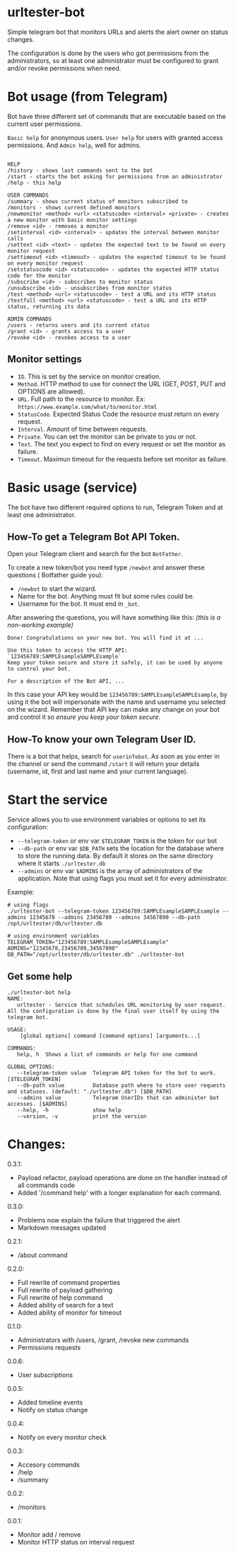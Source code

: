 # urltester-bot

Simple telegram bot that monitors URLs and alerts the alert owner on status changes.

The configuration is done by the users who got permissions from the administrators, so at least one administrator must be configured to grant and/or revoke permissions when need.

# Bot usage (from Telegram)

Bot have three different set of commands that are executable based on the current user permissions.

`Basic help` for anonymous users. `User help` for users with granted access permissions. And `Admin help`, well for admins.

```

HELP
/history - shows last commands sent to the bot
/start - starts the bot asking for permissions from an administrator
/help - this help

USER COMMANDS
/summary - shows current status of monitors subscribed to
/monitors - shows current defined monitors
/newmonitor <method> <url> <statuscode> <interval> <private> - creates a new monitor with basic monitor settings
/remove <id> - removes a monitor
/setinterval <id> <interval> - updates the interval between monitor calls
/settext <id> <text> - updates the expected text to be found on every monitor request
/settimeout <id> <timeout> - updates the expected timeout to be found on every monitor request
/setstatuscode <id> <statuscode> - updates the expected HTTP status code for the monitor
/subscribe <id> - subscribes to monitor status
/unsubscribe <id> - unsubscribes from monitor status
/test <method> <url> <statuscode> - test a URL and its HTTP status
/testfull <method> <url> <statuscode> - test a URL and its HTTP status, returning its data

ADMIN COMMANDS
/users - returns users and its current status
/grant <id> - grants access to a user
/revoke <id> - revokes access to a user

```

## Monitor settings

- `ID`. This is set by the service on monitor creation.
- `Method`. HTTP method to use for connect the URL (GET, POST, PUT and OPTIONS are allowed).
- `URL`. Full path to the resource to monitor. Ex: `https://www.example.com/what/to/monitor.html`
- `StatusCode`. Expected Status Code the resource must return on every request.
- `Interval`. Amount of time between requests.
- `Private`. You can set the monitor can be private to you or not.
- `Text`. The text you expect to find on every request or set the monitor as failure.
- `Timeout`. Maximun timeout for the requests before set monitor as failure.


# Basic usage (service)

The bot have two different required options to run, Telegram Token and at least one administrator.

## How-To get a Telegram Bot API Token.

Open your Telegram client and search for the bot `BotFather`.

To create a new token/bot you need type `/newbot` and answer these questions ( Botfather guide you):

- `/newbot` to start the wizard.
- Name for the bot. Anything must fit but some rules could be.
- Username for the bot. It must end in `_bot`.

After answering the questions, you will have something like this: _(this is a non-working example)_
```
Done! Congratulations on your new bot. You will find it at ...

Use this token to access the HTTP API:
`123456789:SAMPLEsampleSAMPLEsample`
Keep your token secure and store it safely, it can be used by anyone to control your bot.

For a description of the Bot API, ...
````

In this case your API key would be `123456789:SAMPLEsampleSAMPLEsample`, by using it the bot will impersonate with the name and username you selected on the wizard.
Remember that API key can make any change on your bot and control it so *ensure you keep your token secure*.

## How-To know your own Telegram User ID.

There is a bot that helps, search for `userinfobot`. As soon as you enter in the channel or send the command `/start` it will return your details (username, id, first and last name and your current language).


# Start the service

Service allows you to use environment variables or options to set its configuration:

- `--telegram-token` or env var `$TELEGRAM_TOKEN` is the token for our bot
- `--db-path` or env var `$DB_PATH` sets the location for the database where to store the running data. By default it stores on the same directory where it starts `./urltester.db`
- `--admins` or env var `$ADMINS` is the array of administrators of the application. Note that using flags you must set it for every administrator.

Example:

```
# using flags
./urltester-bot --telegram-token 123456789:SAMPLEsampleSAMPLEsample --admins 12345678 --admins 23456789 --admins 34567890 --db-path /opt/urltester/db/urltester.db

# using environment variables
TELEGRAM_TOKEN="123456789:SAMPLEsampleSAMPLEsample" ADMINS="12345678,23456789,34567890" DB_PATH="/opt/urltester/db/urltester.db" ./urltester-bot 
```


## Get some help

```
./urltester-bot help
NAME:
   urltester - Service that schedules URL monitoring by user request.
All the configuration is done by the final user itself by using the telegram bot.

USAGE:
    [global options] command [command options] [arguments...]

COMMANDS:
   help, h  Shows a list of commands or help for one command

GLOBAL OPTIONS:
   --telegram-token value  Telegram API token for the bot to work. [$TELEGRAM_TOKEN]
   --db-path value         Database path where to store user requests and statuses. (default: "./urltester.db") [$DB_PATH]
   --admins value          Telegram UserIDs that can administer bot accesses. [$ADMINS]
   --help, -h              show help
   --version, -v           print the version
```



# Changes:

0.3.1:

- Payload refactor, payload operations are done on the handler instead of all commands code
- Added '/command help' with a longer explanation for each command.

0.3.0:

- Problems now explain the failure that triggered the alert
- Markdown messages updated

0.2.1:

- /about command

0.2.0:

- Full rewrite of command properties
- Full rewrite of payload gathering
- Full rewrite of help command
- Added ability of search for a text
- Added ability of monitor for timeout


0.1.0: 

- Administrators with /users, /grant, /revoke new commands
- Permissions requests

0.0.6:

- User subscriptions

0.0.5:

- Added timeline events
- Notify on status change

0.0.4:

- Notify on every monitor check

0.0.3:

- Accesory commands
- /help
- /summany

0.0.2:

- /monitors

0.0.1:

- Monitor add / remove
- Monitor HTTP status on interval request
